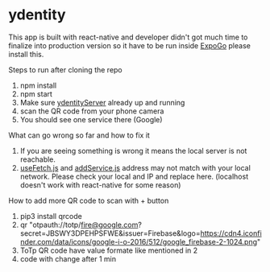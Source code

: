 # ydentity

This app is built with react-native and developer didn't got much time to finalize into production
version so it have to be run inside [ExpoGo](https://expo.dev/client) please install this.

Steps to run after cloning the repo

1. npm install
2. npm start
3. Make sure [ydentityServer](https://github.com/xpd54/ydentityServer) already up and running
4. scan the QR code from your phone camera
5. You should see one service there (Google)

What can go wrong so far and how to fix it

1. If you are seeing something is wrong it means the local server is not reachable.
2. [useFetch.js](https://github.com/xpd54/ydentity/blob/main/hooks/useFetch.js) and [addService.js](https://github.com/xpd54/ydentity/blob/main/hooks/addService.js) address may not match with your local network. Please check your local and IP and replace here. (localhost doesn't work with react-native for some reason)

How to add more QR code to scan with + button

1. pip3 install qrcode
2. qr "otpauth://totp/fire@google.com?secret=JBSWY3DPEHPSFWE&issuer=Firebase&logo=https://cdn4.iconfinder.com/data/icons/google-i-o-2016/512/google_firebase-2-1024.png"
3. ToTp QR code have value formate like mentioned in 2
4. code with change after 1 min
